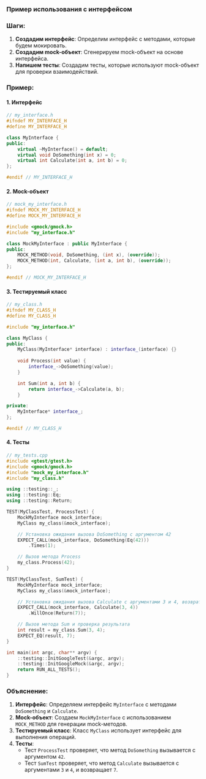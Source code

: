 ### Пример использования с интерфейсом

### Шаги:

1. **Создадим интерфейс**: Определим интерфейс с методами, которые будем мокировать.
2. **Создадим mock-объект**: Сгенерируем mock-объект на основе интерфейса.
3. **Напишем тесты**: Создадим тесты, которые используют mock-объект для проверки взаимодействий.

### Пример:

#### 1. Интерфейс

```cpp
// my_interface.h
#ifndef MY_INTERFACE_H
#define MY_INTERFACE_H

class MyInterface {
public:
    virtual ~MyInterface() = default;
    virtual void DoSomething(int x) = 0;
    virtual int Calculate(int a, int b) = 0;
};

#endif // MY_INTERFACE_H
```

#### 2. Mock-объект

```cpp
// mock_my_interface.h
#ifndef MOCK_MY_INTERFACE_H
#define MOCK_MY_INTERFACE_H

#include <gmock/gmock.h>
#include "my_interface.h"

class MockMyInterface : public MyInterface {
public:
    MOCK_METHOD(void, DoSomething, (int x), (override));
    MOCK_METHOD(int, Calculate, (int a, int b), (override));
};

#endif // MOCK_MY_INTERFACE_H
```

#### 3. Тестируемый класс

```cpp
// my_class.h
#ifndef MY_CLASS_H
#define MY_CLASS_H

#include "my_interface.h"

class MyClass {
public:
    MyClass(MyInterface* interface) : interface_(interface) {}
    
    void Process(int value) {
        interface_->DoSomething(value);
    }

    int Sum(int a, int b) {
        return interface_->Calculate(a, b);
    }

private:
    MyInterface* interface_;
};

#endif // MY_CLASS_H
```

#### 4. Тесты

```cpp
// my_tests.cpp
#include <gtest/gtest.h>
#include <gmock/gmock.h>
#include "mock_my_interface.h"
#include "my_class.h"

using ::testing::_;
using ::testing::Eq;
using ::testing::Return;

TEST(MyClassTest, ProcessTest) {
    MockMyInterface mock_interface;
    MyClass my_class(&mock_interface);

    // Установка ожидания вызова DoSomething с аргументом 42
    EXPECT_CALL(mock_interface, DoSomething(Eq(42)))
        .Times(1);

    // Вызов метода Process
    my_class.Process(42);
}

TEST(MyClassTest, SumTest) {
    MockMyInterface mock_interface;
    MyClass my_class(&mock_interface);

    // Установка ожидания вызова Calculate с аргументами 3 и 4, возвратом 7
    EXPECT_CALL(mock_interface, Calculate(3, 4))
        .WillOnce(Return(7));

    // Вызов метода Sum и проверка результата
    int result = my_class.Sum(3, 4);
    EXPECT_EQ(result, 7);
}

int main(int argc, char** argv) {
    ::testing::InitGoogleTest(&argc, argv);
    ::testing::InitGoogleMock(&argc, argv);
    return RUN_ALL_TESTS();
}
```

### Объяснение:

1. **Интерфейс**: Определяем интерфейс `MyInterface` с методами `DoSomething` и `Calculate`.
2. **Mock-объект**: Создаем `MockMyInterface` с использованием `MOCK_METHOD` для генерации mock-методов.
3. **Тестируемый класс**: Класс `MyClass` использует интерфейс для выполнения операций.
4. **Тесты**:
   - Тест `ProcessTest` проверяет, что метод `DoSomething` вызывается с аргументом `42`.
   - Тест `SumTest` проверяет, что метод `Calculate` вызывается с аргументами `3` и `4`, и возвращает `7`.